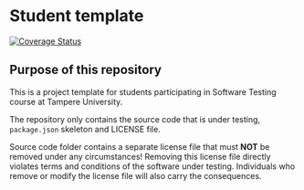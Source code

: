 # Student template
[![Coverage Status](https://coveralls.io/repos/github/hmmayl/COMP.SE.200-2024-2025-1/badge.svg)](https://coveralls.io/github/hmmayl/COMP.SE.200-2024-2025-1)
## Purpose of this repository

This is a project template for students participating in Software Testing course
at Tampere University.

The repository only contains the source code that is under testing, `package.json` skeleton
and LICENSE file.

Source code folder contains a separate license file that must **NOT** be removed under any circumstances!
Removing this license file directly violates terms and conditions of the software under testing.
Individuals who remove or modify the license file will also carry the consequences.